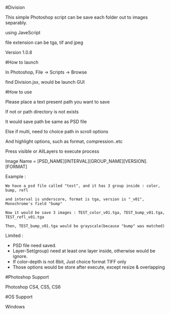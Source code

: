 #Division

This simple Photoshop script can be save each folder out to images separably.

using JaveScript

file extension can be tga, tif and jpeg

Version 1.0.8

#How to launch

In Photoshop, File -> Scripts -> Browse

find Division.jsx, would be launch GUI

#How to use

Please place a text present path you want to save

If not or path directory is not exists

It would save path be same as PSD file

Else if multi, need to choice path in scroll options

And highlight options, such as format, compression..etc

Press visible or AllLayers to execute process

Image Name = [PSD_NAME][INTERVAL][GROUP_NAME][VERSION].[FORMAT]

Example :

    We have a psd file called "test", and it has 3 group inside : color, bump, refl

    and interval is underscore, format is tga, version is "_v01", Monochrome's field "bump"

    Now it would be save 3 images : TEST_color_v01.tga, TEST_bump_v01.tga, TEST_refl_v01.tga

    Then, TEST_bump_v01.tga would be grayscale(because "bump" was matched)

Limited :

* PSD file need saved.
* Layer-Set(group) need at least one layer inside, otherwise would be ignore.
* If color-depth is not 8bit, Just choice format TIFF only
* Those options would be store after execute, except resize & overlapping

#Photoshop Support

Photoshop CS4, CS5, CS6

#OS Support

Windows
